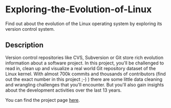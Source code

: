 # Exploring-the-Evolution-of-Linux
Find out about the evolution of the Linux operating system by exploring its version control system.

## Description
Version control repositories like CVS, Subversion or Git store rich evolution information about a software project. In this project, you'll be challenged to read in, clean up and visualize a real world Git repository dataset of the Linux kernel. With almost 700k commits and thousands of contributors (find out the exact number in this project ;-) ) there are some little data cleaning and wrangling challenges that you'll encounter. But you'll also gain insights about the development activities over the last 13 years.

You can find the project page [here](https://app.datacamp.com/learn/projects/111).
